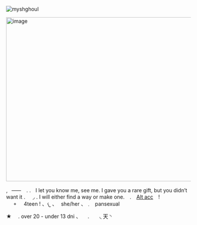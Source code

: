 <p align="left"> <img src="https://komarev.com/ghpvc/?username=myshghoul&label=%20antler's&color=100B0F&style=flat" alt="myshghoul" /> </p>

<img width="735" height="448" alt="image" src="https://github.com/user-attachments/assets/2ca13cc3-7b2e-42a9-b4a4-7bc91b6555f2" />

,⠀⸺⠀  . .ㅤI let you know me, see me. I gave you a rare gift, but you didn’t want it .⠀⠀◞ . I will either find a way or make one. ⠀.⠀ [Alt acc](https://github.com/JustALittlePonyBoy)⠀ !⠀⠀𐪞⠀⠀4teen !  、𐔌 、⠀she/her 、﹒⠀pansexual


★ ⠀ .  over 20 - under 13 dni 、 ⠀
. ⠀ ⠀◟ 天 ◝

